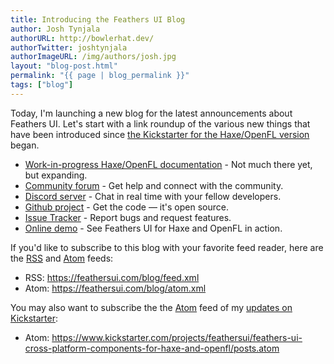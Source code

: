 ```yaml
---
title: Introducing the Feathers UI Blog
author: Josh Tynjala
authorURL: http://bowlerhat.dev/
authorTwitter: joshtynjala
authorImageURL: /img/authors/josh.jpg
layout: "blog-post.html"
permalink: "{{ page | blog_permalink }}"
tags: ["blog"]
---
```


Today, I'm launching a new blog for the latest announcements about Feathers UI. Let's start with a link roundup of the various new things that have been introduced since [the Kickstarter for the Haxe/OpenFL version](https://www.kickstarter.com/projects/feathersui/feathers-ui-cross-platform-components-for-haxe-and-openfl) began.

<!-- truncate -->

- [Work-in-progress Haxe/OpenFL documentation](/learn/haxe-openfl/installation) - Not much there yet, but expanding.
- [Community forum](https://community.feathersui.com/) - Get help and connect with the community.
- [Discord server](https://discord.feathersui.com/) - Chat in real time with your fellow developers.
- [Github project](https://github.com/feathersui/feathersui-openfl) - Get the code — it's open source.
- [Issue Tracker](https://github.com/feathersui/feathersui-openfl/issues) - Report bugs and request features.
- [Online demo](https://feathersui.com/openfl/demo/) - See Feathers UI for Haxe and OpenFL in action.

If you'd like to subscribe to this blog with your favorite feed reader, here are the [RSS](/blog/feed.xml) and [Atom](/blog/atom.xml) feeds:

- RSS: https://feathersui.com/blog/feed.xml
- Atom: https://feathersui.com/blog/atom.xml

You may also want to subscribe the the [Atom](https://www.kickstarter.com/projects/feathersui/feathers-ui-cross-platform-components-for-haxe-and-openfl/posts.atom) feed of my [updates on Kickstarter](https://www.kickstarter.com/projects/feathersui/feathers-ui-cross-platform-components-for-haxe-and-openfl/posts):

- Atom: https://www.kickstarter.com/projects/feathersui/feathers-ui-cross-platform-components-for-haxe-and-openfl/posts.atom
